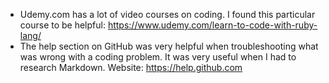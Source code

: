 - Udemy.com has a lot of video courses on coding. I found this particular course to be helpful: https://www.udemy.com/learn-to-code-with-ruby-lang/
- The help section on GitHub was very helpful when troubleshooting what was wrong with a coding problem. It was very useful when I had to research Markdown. Website: https://help.github.com
